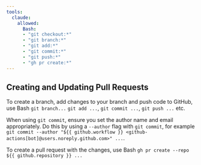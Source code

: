 ```yaml
---
tools:
  claude:
    allowed:
      Bash: 
      - "git checkout:*"
      - "git branch:*"
      - "git add:*"
      - "git commit:*"
      - "git push:*"
      - "gh pr create:*"
---
```


## Creating and Updating Pull Requests

To create a branch, add changes to your branch and push code to GitHub, use Bash `git branch...` `git add ...`, `git commit ...`, `git push ...` etc.

When using `git commit`, ensure you set the author name and email appropriately. Do this by using a `--author` flag with `git commit`, for example `git commit --author "${{ github.workflow }} <github-actions[bot]@users.noreply.github.com>" ...`.

To create a pull request with the changes, use Bash `gh pr create --repo ${{ github.repository }} ...` 